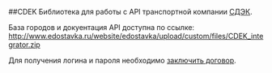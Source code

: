 ##CDEK
Библиотека для работы с API транспортной компании [СДЭК](http://cdek.ru/).

База городов и докуентация API доступна по ссылке: http://www.edostavka.ru/website/edostavka/upload/custom/files/CDEK_integrator.zip

Для получения логина и пароля необходимо [заключить договор](http://www.edostavka.ru/reglament.html).
